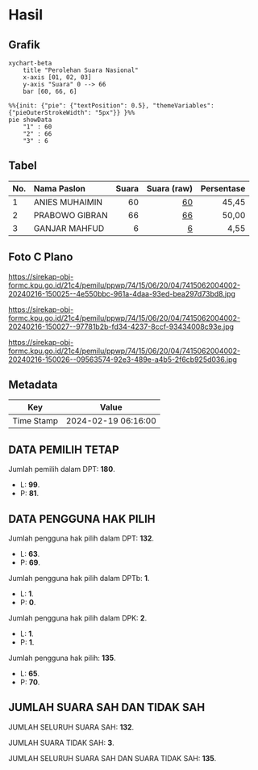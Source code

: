 # Hasil

## Grafik

```mermaid
xychart-beta
    title "Perolehan Suara Nasional"
    x-axis [01, 02, 03]
    y-axis "Suara" 0 --> 66
    bar [60, 66, 6]
```

```mermaid
%%{init: {"pie": {"textPosition": 0.5}, "themeVariables": {"pieOuterStrokeWidth": "5px"}} }%%
pie showData
    "1" : 60
    "2" : 66
    "3" : 6
```

## Tabel

| No. | Nama Paslon    | Suara | Suara (raw) | Persentase |
|:--- |:-------------- | -----:| -----------:| ----------:|
| 1   | ANIES MUHAIMIN | 60    | [60][p-1]   | 45,45      |
| 2   | PRABOWO GIBRAN | 66    | [66][p-2]   | 50,00      |
| 3   | GANJAR MAHFUD  | 6     | [6][p-3]    | 4,55       |


[p-1]: https://github.com/gigit-pemilu/pemilu-2024/blob/main/pilpres/hitung-suara/sub/74-sulawesi-tenggara/sub/15-buton-selatan/sub/06-siompu/sub/2004-tongali/sub/002-tps/sub/paslon-1.txt
[p-2]: https://github.com/gigit-pemilu/pemilu-2024/blob/main/pilpres/hitung-suara/sub/74-sulawesi-tenggara/sub/15-buton-selatan/sub/06-siompu/sub/2004-tongali/sub/002-tps/sub/paslon-2.txt
[p-3]: https://github.com/gigit-pemilu/pemilu-2024/blob/main/pilpres/hitung-suara/sub/74-sulawesi-tenggara/sub/15-buton-selatan/sub/06-siompu/sub/2004-tongali/sub/002-tps/sub/paslon-3.txt

## Foto C Plano

https://sirekap-obj-formc.kpu.go.id/21c4/pemilu/ppwp/74/15/06/20/04/7415062004002-20240216-150025--4e550bbc-961a-4daa-93ed-bea297d73bd8.jpg

https://sirekap-obj-formc.kpu.go.id/21c4/pemilu/ppwp/74/15/06/20/04/7415062004002-20240216-150027--97781b2b-fd34-4237-8ccf-93434008c93e.jpg

https://sirekap-obj-formc.kpu.go.id/21c4/pemilu/ppwp/74/15/06/20/04/7415062004002-20240216-150026--09563574-92e3-489e-a4b5-2f6cb925d036.jpg


## Metadata

| Key        | Value               |
| ---------- | ------------------- |
| Time Stamp | 2024-02-19 06:16:00 |


## DATA PEMILIH TETAP

Jumlah pemilih dalam DPT: **180**.
 * L: **99**.
 * P: **81**.

## DATA PENGGUNA HAK PILIH

Jumlah pengguna hak pilih dalam DPT: **132**.
 * L: **63**.
 * P: **69**.

Jumlah pengguna hak pilih dalam DPTb: **1**.
 * L: **1**.
 * P: **0**.

Jumlah pengguna hak pilih dalam DPK: **2**.
 * L: **1**.
 * P: **1**.

Jumlah pengguna hak pilih: **135**.
 * L: **65**.
 * P: **70**.

## JUMLAH SUARA SAH DAN TIDAK SAH

JUMLAH SELURUH SUARA SAH: **132**.

JUMLAH SUARA TIDAK SAH: **3**.

JUMLAH SELURUH SUARA SAH DAN SUARA TIDAK SAH: **135**.



